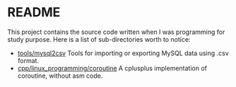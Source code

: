 # README

This project contains the source code written when I was programming for study purpose. Here is a list of sub-directories worth to notice:

- [tools/mysql2csv](tools/mysql2csv) Tools for importing or exporting MySQL data using .csv format.
- [cpp/linux_programming/coroutine](linux_programming/coroutine) A cplusplus implementation of coroutine, without asm code.
